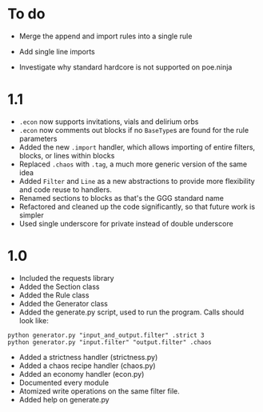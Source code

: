 # To do
* Merge the append and import rules into a single rule
* Add single line imports

* Investigate why standard hardcore is not supported on poe.ninja

# 1.1
* `.econ` now supports invitations, vials and delirium orbs
* `.econ` now comments out blocks if no `BaseType`s are found for the rule parameters
* Added the new `.import` handler, which allows importing of entire filters, blocks, or lines within blocks
* Replaced `.chaos` with `.tag`, a much more generic version of the same idea
* Added `Filter` and `Line` as a new abstractions to provide more flexibility and code reuse to handlers.
* Renamed sections to blocks as that's the GGG standard name
* Refactored and cleaned up the code significantly, so that future work is simpler
* Used single underscore for private instead of double underscore

# 1.0
* Included the requests library
* Added the Section class
* Added the Rule class
* Added the Generator class
* Added the generate.py script, used to run the program. Calls should look like:
```        
python generator.py "input_and_output.filter" .strict 3
python generator.py "input.filter" "output.filter" .chaos
```
* Added a strictness handler (strictness.py)
* Added a chaos recipe handler (chaos.py)
* Added an economy handler (econ.py)
* Documented every module
* Atomized write operations on the same filter file.
* Added help on generate.py